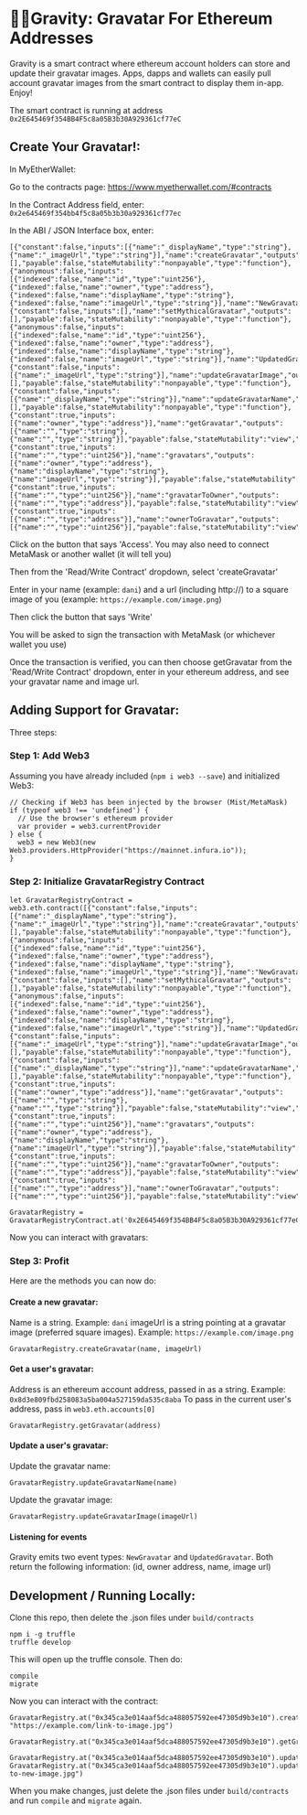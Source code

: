 # 👩‍🚀Gravity: Gravatar For Ethereum Addresses

Gravity is a smart contract where ethereum account holders can store and update their gravatar images. Apps, dapps and wallets can easily pull account gravatar images from the smart contract to display them in-app. Enjoy!

The smart contract is running at address `0x2E645469f354BB4F5c8a05B3b30A929361cf77eC`

## Create Your Gravatar!:

In MyEtherWallet:

Go to the contracts page: https://www.myetherwallet.com/#contracts

In the Contract Address field, enter: `0x2e645469f354bb4f5c8a05b3b30a929361cf77ec`

In the ABI / JSON Interface box, enter:

```
[{"constant":false,"inputs":[{"name":"_displayName","type":"string"},{"name":"_imageUrl","type":"string"}],"name":"createGravatar","outputs":[],"payable":false,"stateMutability":"nonpayable","type":"function"},{"anonymous":false,"inputs":[{"indexed":false,"name":"id","type":"uint256"},{"indexed":false,"name":"owner","type":"address"},{"indexed":false,"name":"displayName","type":"string"},{"indexed":false,"name":"imageUrl","type":"string"}],"name":"NewGravatar","type":"event"},{"constant":false,"inputs":[],"name":"setMythicalGravatar","outputs":[],"payable":false,"stateMutability":"nonpayable","type":"function"},{"anonymous":false,"inputs":[{"indexed":false,"name":"id","type":"uint256"},{"indexed":false,"name":"owner","type":"address"},{"indexed":false,"name":"displayName","type":"string"},{"indexed":false,"name":"imageUrl","type":"string"}],"name":"UpdatedGravatar","type":"event"},{"constant":false,"inputs":[{"name":"_imageUrl","type":"string"}],"name":"updateGravatarImage","outputs":[],"payable":false,"stateMutability":"nonpayable","type":"function"},{"constant":false,"inputs":[{"name":"_displayName","type":"string"}],"name":"updateGravatarName","outputs":[],"payable":false,"stateMutability":"nonpayable","type":"function"},{"constant":true,"inputs":[{"name":"owner","type":"address"}],"name":"getGravatar","outputs":[{"name":"","type":"string"},{"name":"","type":"string"}],"payable":false,"stateMutability":"view","type":"function"},{"constant":true,"inputs":[{"name":"","type":"uint256"}],"name":"gravatars","outputs":[{"name":"owner","type":"address"},{"name":"displayName","type":"string"},{"name":"imageUrl","type":"string"}],"payable":false,"stateMutability":"view","type":"function"},{"constant":true,"inputs":[{"name":"","type":"uint256"}],"name":"gravatarToOwner","outputs":[{"name":"","type":"address"}],"payable":false,"stateMutability":"view","type":"function"},{"constant":true,"inputs":[{"name":"","type":"address"}],"name":"ownerToGravatar","outputs":[{"name":"","type":"uint256"}],"payable":false,"stateMutability":"view","type":"function"}]
```

Click on the button that says 'Access'. You may also need to connect MetaMask or another wallet (it will tell you)

Then from the 'Read/Write Contract' dropdown, select 'createGravatar'

Enter in your name (example: `dani`) and a url (including http://) to a square image of you (example: `https://example.com/image.png`)

Then click the button that says 'Write'

You will be asked to sign the transaction with MetaMask (or whichever wallet you use)

Once the transaction is verified, you can then choose getGravatar from the 'Read/Write Contract' dropdown, enter in your ethereum address, and see your gravatar name and image url.


## Adding Support for Gravatar:

Three steps:

### Step 1: Add Web3

Assuming you have already included (`npm i web3 --save`) and initialized Web3:

```
// Checking if Web3 has been injected by the browser (Mist/MetaMask)
if (typeof web3 !== 'undefined') {
  // Use the browser's ethereum provider
  var provider = web3.currentProvider
} else {
  web3 = new Web3(new Web3.providers.HttpProvider("https://mainnet.infura.io"));
}
```

### Step 2: Initialize GravatarRegistry Contract

```
let GravatarRegistryContract = web3.eth.contract([{"constant":false,"inputs":[{"name":"_displayName","type":"string"},{"name":"_imageUrl","type":"string"}],"name":"createGravatar","outputs":[],"payable":false,"stateMutability":"nonpayable","type":"function"},{"anonymous":false,"inputs":[{"indexed":false,"name":"id","type":"uint256"},{"indexed":false,"name":"owner","type":"address"},{"indexed":false,"name":"displayName","type":"string"},{"indexed":false,"name":"imageUrl","type":"string"}],"name":"NewGravatar","type":"event"},{"constant":false,"inputs":[],"name":"setMythicalGravatar","outputs":[],"payable":false,"stateMutability":"nonpayable","type":"function"},{"anonymous":false,"inputs":[{"indexed":false,"name":"id","type":"uint256"},{"indexed":false,"name":"owner","type":"address"},{"indexed":false,"name":"displayName","type":"string"},{"indexed":false,"name":"imageUrl","type":"string"}],"name":"UpdatedGravatar","type":"event"},{"constant":false,"inputs":[{"name":"_imageUrl","type":"string"}],"name":"updateGravatarImage","outputs":[],"payable":false,"stateMutability":"nonpayable","type":"function"},{"constant":false,"inputs":[{"name":"_displayName","type":"string"}],"name":"updateGravatarName","outputs":[],"payable":false,"stateMutability":"nonpayable","type":"function"},{"constant":true,"inputs":[{"name":"owner","type":"address"}],"name":"getGravatar","outputs":[{"name":"","type":"string"},{"name":"","type":"string"}],"payable":false,"stateMutability":"view","type":"function"},{"constant":true,"inputs":[{"name":"","type":"uint256"}],"name":"gravatars","outputs":[{"name":"owner","type":"address"},{"name":"displayName","type":"string"},{"name":"imageUrl","type":"string"}],"payable":false,"stateMutability":"view","type":"function"},{"constant":true,"inputs":[{"name":"","type":"uint256"}],"name":"gravatarToOwner","outputs":[{"name":"","type":"address"}],"payable":false,"stateMutability":"view","type":"function"},{"constant":true,"inputs":[{"name":"","type":"address"}],"name":"ownerToGravatar","outputs":[{"name":"","type":"uint256"}],"payable":false,"stateMutability":"view","type":"function"}]);

GravatarRegistry = GravatarRegistryContract.at('0x2E645469f354BB4F5c8a05B3b30A929361cf77eC');

```

Now you can interact with gravatars:

### Step 3: Profit

Here are the methods you can now do:

#### Create a new gravatar:

Name is a string. Example: `dani`
imageUrl is a string pointing at a gravatar image (preferred square images). Example: `https://example.com/image.png`

```
GravatarRegistry.createGravatar(name, imageUrl)
```

#### Get a user's gravatar:

Address is an ethereum account address, passed in as a string. Example: `0x8d3e809fbd258083a5ba004a527159da535c8aba`
To pass in the current user's address, pass in `web3.eth.accounts[0]`

```
GravatarRegistry.getGravatar(address)
```

#### Update a user's gravatar:

Update the gravatar name:

```
GravatarRegistry.updateGravatarName(name)
```

Update the gravatar image:

```
GravatarRegistry.updateGravatarImage(imageUrl)
```

#### Listening for events

Gravity emits two event types: `NewGravatar` and `UpdatedGravatar`. Both return the following information: (id, owner address, name, image url)

## Development / Running Locally:

Clone this repo, then delete the .json files under <code>build/contracts</code>

```
npm i -g truffle
truffle develop
```
This will open up the truffle console. Then do:

```
compile
migrate
```

Now you can interact with the contract:

```
GravatarRegistry.at("0x345ca3e014aaf5dca488057592ee47305d9b3e10").createGravatar("dani", "https://example.com/link-to-image.jpg")
```

```
GravatarRegistry.at("0x345ca3e014aaf5dca488057592ee47305d9b3e10").getGravatar("0x627306090abab3a6e1400e9345bc60c78a8bef57")
```

```
GravatarRegistry.at("0x345ca3e014aaf5dca488057592ee47305d9b3e10").updateGravatarName("ironman")
GravatarRegistry.at("0x345ca3e014aaf5dca488057592ee47305d9b3e10").updateGravatarImage("https://example.com/link-to-new-image.jpg")
```

When you make changes, just delete the .json files under <code>build/contracts</code> and run <code>compile</code> and <code>migrate</code> again.
